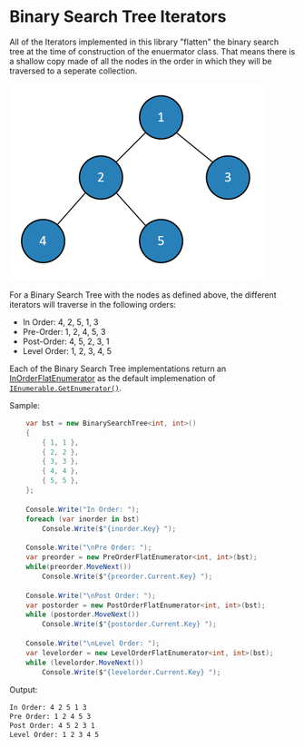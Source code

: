 # Binary Search Tree Iterators

All of the Iterators implemented in this library "flatten" the binary search tree at the time of construction of the enuermator class. That means there is a shallow copy made of all the nodes in the order in which they will be traversed to a seperate collection.

![Binary Search Tree Sample](./Images/sample_bst.png)

For a Binary Search Tree with the nodes as defined above, the different iterators will traverse in the following orders:

* In Order: 4, 2, 5, 1, 3
* Pre-Order: 1, 2, 4, 5, 3
* Post-Order: 4, 5, 2, 3, 1
* Level Order: 1, 2, 3, 4, 5

Each of the Binary Search Tree implementations return an [InOrderFlatEnumerator](.\Reference\TheCodingMonkey.Collections.BST\InOrderFlatEnumerator-2.md) as the default implemenation of [`IEnumerable.GetEnumerator()`](https://docs.microsoft.com/en-us/dotnet/api/system.collections.ienumerable.getenumerator).

Sample:
```csharp
    var bst = new BinarySearchTree<int, int>()
    {
        { 1, 1 },
        { 2, 2 },
        { 3, 3 },
        { 4, 4 },
        { 5, 5 },
    };

    Console.Write("In Order: ");
    foreach (var inorder in bst)
        Console.Write($"{inorder.Key} ");

    Console.Write("\nPre Order: ");
    var preorder = new PreOrderFlatEnumerator<int, int>(bst);
    while(preorder.MoveNext())
        Console.Write($"{preorder.Current.Key} ");

    Console.Write("\nPost Order: ");
    var postorder = new PostOrderFlatEnumerator<int, int>(bst);
    while (postorder.MoveNext())
        Console.Write($"{postorder.Current.Key} ");

    Console.Write("\nLevel Order: ");
    var levelorder = new LevelOrderFlatEnumerator<int, int>(bst);
    while (levelorder.MoveNext())
        Console.Write($"{levelorder.Current.Key} ");
```

Output:
```
In Order: 4 2 5 1 3 
Pre Order: 1 2 4 5 3 
Post Order: 4 5 2 3 1
Level Order: 1 2 3 4 5
```